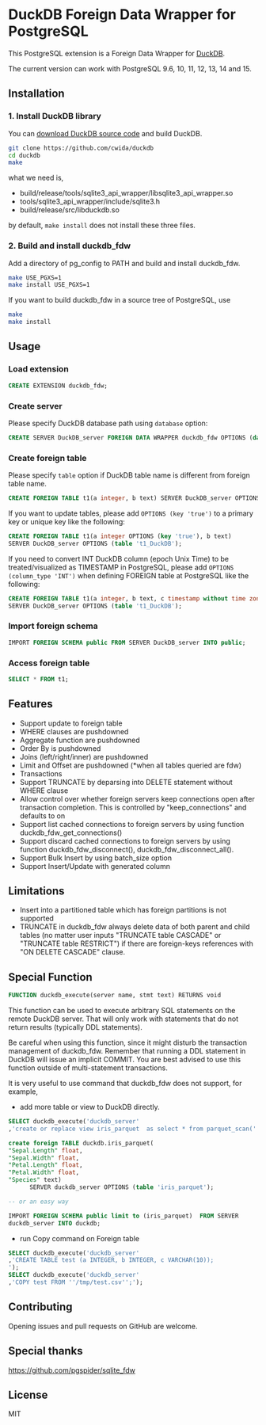 # DuckDB Foreign Data Wrapper for PostgreSQL

This PostgreSQL extension is a Foreign Data Wrapper for [DuckDB][1].

The current version can work with PostgreSQL 9.6, 10, 11, 12, 13, 14 and 15.

## Installation

### 1. Install DuckDB library

You can  [download DuckDB source code][2] and build DuckDB.

```bash
git clone https://github.com/cwida/duckdb
cd duckdb
make 
```

what we need is,

- build/release/tools/sqlite3_api_wrapper/libsqlite3_api_wrapper.so
- tools/sqlite3_api_wrapper/include/sqlite3.h
- build/release/src/libduckdb.so

by default, ```make install``` does not install these three files.

### 2. Build and install duckdb_fdw

Add a directory of pg_config to PATH and build and install duckdb_fdw.

```bash
make USE_PGXS=1
make install USE_PGXS=1
```

If you want to build duckdb_fdw in a source tree of PostgreSQL, use

```bash
make
make install
```

## Usage

### Load extension

```sql
CREATE EXTENSION duckdb_fdw;
```

### Create server

Please specify DuckDB database path using `database` option:

```sql
CREATE SERVER DuckDB_server FOREIGN DATA WRAPPER duckdb_fdw OPTIONS (database '/tmp/test.db');
```

### Create foreign table

Please specify `table` option if DuckDB table name is different from foreign table name.

```sql
CREATE FOREIGN TABLE t1(a integer, b text) SERVER DuckDB_server OPTIONS (table 't1_DuckDB');
```

If you want to update tables, please add `OPTIONS (key 'true')` to a primary key or unique key like the following:

```sql
CREATE FOREIGN TABLE t1(a integer OPTIONS (key 'true'), b text) 
SERVER DuckDB_server OPTIONS (table 't1_DuckDB');
```

If you need to convert INT DuckDB column (epoch Unix Time) to be treated/visualized as TIMESTAMP in PostgreSQL, please add `OPTIONS (column_type 'INT')` when
defining FOREIGN table at PostgreSQL like the following:

```sql
CREATE FOREIGN TABLE t1(a integer, b text, c timestamp without time zone OPTIONS (column_type 'INT')) 
SERVER DuckDB_server OPTIONS (table 't1_DuckDB');
```

### Import foreign schema

```sql
IMPORT FOREIGN SCHEMA public FROM SERVER DuckDB_server INTO public;
```

### Access foreign table

```sql
SELECT * FROM t1;
```

## Features

- Support update to foreign table  
- WHERE clauses are pushdowned  
- Aggregate function are pushdowned
- Order By is pushdowned
- Joins (left/right/inner) are pushdowned
- Limit and Offset are pushdowned (*when all tables queried are fdw)
- Transactions  
- Support TRUNCATE by deparsing into DELETE statement without WHERE clause  
- Allow control over whether foreign servers keep connections open after transaction completion. This is controlled by "keep_connections" and defaults to on  
- Support list cached connections to foreign servers by using function duckdb_fdw_get_connections()  
- Support discard cached connections to foreign servers by using function duckdb_fdw_disconnect(), duckdb_fdw_disconnect_all().  
- Support Bulk Insert by using batch_size option  
- Support Insert/Update with generated column  

## Limitations

- Insert into a partitioned table which has foreign partitions is not supported
- TRUNCATE in duckdb_fdw always delete data of both parent and child tables (no matter user inputs "TRUNCATE table CASCADE" or "TRUNCATE table RESTRICT") if there are foreign-keys references with "ON DELETE CASCADE" clause.

## Special Function

```sql
FUNCTION duckdb_execute(server name, stmt text) RETURNS void
```

This function can be used to execute arbitrary SQL statements on the remote DuckDB server. That will only work with statements that do not return results (typically DDL statements).

Be careful when using this function, since it might disturb the transaction management of duckdb_fdw. Remember that running a DDL statement in DuckDB will issue an implicit COMMIT. You are best advised to use this function outside of multi-statement transactions.

It is very useful to use command that duckdb_fdw does not support, for example,

- add more table or view to DuckDB directly.
  
``` sql
SELECT duckdb_execute('duckdb_server'
,'create or replace view iris_parquet  as select * from parquet_scan(''temp/iris.parquet'');');

create foreign TABLE duckdb.iris_parquet(
"Sepal.Length" float,
"Sepal.Width" float,
"Petal.Length" float,
"Petal.Width" float,
"Species" text)
      SERVER duckdb_server OPTIONS (table 'iris_parquet');

-- or an easy way

IMPORT FOREIGN SCHEMA public limit to (iris_parquet)  FROM SERVER 
duckdb_server INTO duckdb;
```

- run Copy command on Foreign table

```sql
SELECT duckdb_execute('duckdb_server'
,'CREATE TABLE test (a INTEGER, b INTEGER, c VARCHAR(10));
');
SELECT duckdb_execute('duckdb_server'
,'COPY test FROM ''/tmp/test.csv'';');

```

## Contributing

Opening issues and pull requests on GitHub are welcome.

## Special thanks

https://github.com/pgspider/sqlite_fdw

## License

MIT

[1]: https://www.DuckDB.org/index.html
[2]: https://duckdb.org/docs/installation/